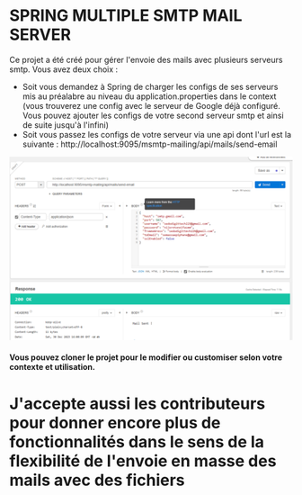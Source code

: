 # SPRING MULTIPLE SMTP MAIL SERVER

Ce projet a été créé pour gérer l'envoie des mails avec plusieurs serveurs smtp. Vous avez deux choix : 

* Soit vous demandez à Spring de charger les configs de ses serveurs mis au préalabre au niveau du application.properties dans le context (vous trouverez une config avec le serveur de Google déjà configuré. Vous pouvez ajouter les configs de votre second serveur smtp et ainsi de suite jusqu'à l'infini)
* Soit vous passez les configs de votre serveur via une api dont l'url est la suivante : http://localhost:9095/msmtp-mailing/api/mails/send-email

![img.png](img.png)

#### Vous pouvez cloner le projet pour le modifier ou customiser selon votre contexte et utilisation.

# J'accepte aussi les contributeurs pour donner encore plus de fonctionnalités dans le sens de la flexibilité de l'envoie en masse des mails avec des fichiers

